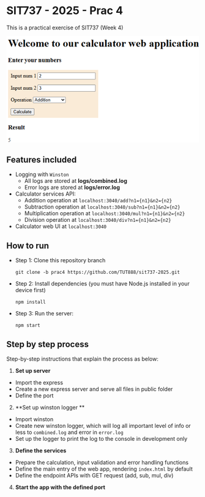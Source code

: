 # SIT737 - 2025 - Prac 4

This is a practical exercise of SIT737 (Week 4)

![image.png](image.png)

## Features included
- Logging with `Winston`
  - All logs are stored at **logs/combined.log**
  - Error logs are stored at **logs/error.log**
- Calculator services API:
  - Addition operation at `localhost:3040/add?n1={n1}&n2={n2}`
  - Subtraction operation at `localhost:3040/sub?n1={n1}&n2={n2}`
  - Multiplication operation at `localhost:3040/mul?n1={n1}&n2={n2}`
  - Division operation at `localhost:3040/div?n1={n1}&n2={n2}`
- Calculator web UI at `localhost:3040`

## How to run
- Step 1: Clone this repository branch
  ```
  git clone -b prac4 https://github.com/TUT888/sit737-2025.git
  ```
- Step 2: Install dependencies (you must have Node.js installed in your device first)
  ```
  npm install
  ```
- Step 3: Run the server:
  ```
  npm start
  ```

## Step by step process
Step-by-step instructions that explain the process as below:
1. **Set up server**
  - Import the express
  - Create a new express server and serve all files in public folder
  - Define the port
2. **Set up winston logger **
  - Import winston
  - Create new winston logger, which will log all important level of info or less to `combined.log` and error in `error.log`
  - Set up the logger to print the log to the console in development only
3. **Define the services**
  - Prepare the calculation, input validation and error handling functions
  - Define the main entry of the web app, rendering `index.html` by default
  - Define the endpoint APIs with GET request (add, sub, mul, div)
4. **Start the app with the defined port**